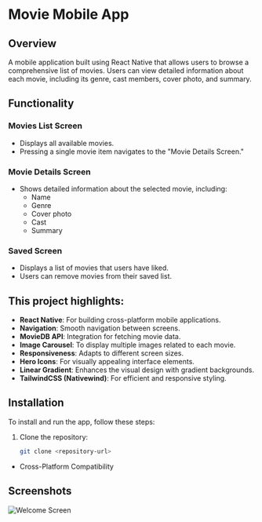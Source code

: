 # Movie Mobile App

## Overview
A mobile application built using React Native that allows users to browse a comprehensive list of movies. Users can view detailed information about each movie, including its genre, cast members, cover photo, and summary.

## Functionality

### Movies List Screen
- Displays all available movies.
- Pressing a single movie item navigates to the "Movie Details Screen."

### Movie Details Screen
- Shows detailed information about the selected movie, including:
  - Name
  - Genre
  - Cover photo
  - Cast
  - Summary

### Saved Screen
- Displays a list of movies that users have liked.
- Users can remove movies from their saved list.

## This project highlights:
- **React Native**: For building cross-platform mobile applications.
- **Navigation**: Smooth navigation between screens.
- **MovieDB API**: Integration for fetching movie data.
- **Image Carousel**: To display multiple images related to each movie.
- **Responsiveness**: Adapts to different screen sizes.
- **Hero Icons**: For visually appealing interface elements.
- **Linear Gradient**: Enhances the visual design with gradient backgrounds.
- **TailwindCSS (Nativewind)**: For efficient and responsive styling.

## Installation
To install and run the app, follow these steps:

1. Clone the repository:
   ```bash
   git clone <repository-url>

- Cross-Platform Compatibility

  
## Screenshots
![Welcome Screen](https://github.com/monsicode/Movie-App/blob/main/imgApp/welcome.jpg)
